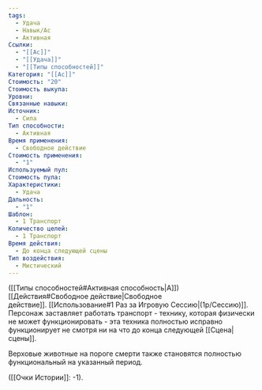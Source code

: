 ```yaml
---
tags:
  - Удача
  - Навык/Ас
  - Активная
Ссылки:
  - "[[Ас]]"
  - "[[Удача]]"
  - "[[Типы способностей]]"
Категория: "[[Ас]]"
Стоимость: "20"
Стоимость выкупа: 
Уровни: 
Связанные навыки: 
Источник:
  - Сила
Тип способности:
  - Активная
Время применения:
  - Свободное действие
Стоимость применения:
  - "1"
Используемый пул: 
Стоимость пула: 
Характеристики:
  - Удача
Дальность:
  - "1"
Шаблон:
  - 1 Транспорт
Количество целей:
  - 1 Транспорт
Время действия:
  - До конца следующей сцены
Тип воздействия:
  - Мистический
---
```

([[Типы способностей#Активная способность|А]]) [[Действия#Свободное действие|Свободное действие]]. [[Использование#1 Раз за Игровую Сессию|(1р/Сессию)]]. Персонаж заставляет работать транспорт - технику, которая физически не может функционировать - эта техника полностью исправно функционирует не смотря ни на что до конца следующей [[Сцена|сцены]].

Верховые животные на пороге смерти также становятся полностью функциональный на указанный период.

([[Очки Истории]]: -1).